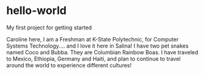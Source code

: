 # hello-world
My first project for getting started

Caroline here, I am a Freshman at K-State Polytechnic, for Computer Systems Technology.... and I love it here in Salina!
I have two pet snakes named Coco and Bubba. They are Columbian Rainbow Boas.
I have traveled to Mexico, Ethiopia, Germany and Haiti, and plan to continue to travel around the world to experience different cultures!
